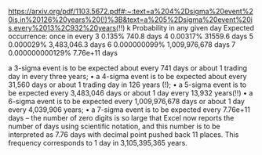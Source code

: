 https://arxiv.org/pdf/1103.5672.pdf#:~:text=a%204%2Dsigma%20event%20is,in%20126%20years%20(!)%3B&text=a%205%2Dsigma%20event%20is,every%2013%2C932%20years(!!)
k Probability in any given day Expected occurrence: once in every
3 0.135% 740.8 days
4 0.00317% 31559.6 days
5 0.000029% 3,483,046.3 days
6 0.000000099% 1,009,976,678 days
7 0.000000000129% 7.76e+11 days 

a 3-sigma event is to be expected about every 741 days or about 1 trading day
in every three years;
• a 4-sigma event is to be expected about every 31,560 days or about 1 trading
day in 126 years (!);
• a 5-sigma event is to be expected every 3,483,046 days or about 1 day every
13,932 years(!!)
• a 6-sigma event is to be expected every 1,009,976,678 days or about 1 day
every 4,039,906 years;
• a 7-sigma event is to be expected every 7.76e+11 days – the number of zero
digits is so large that Excel now reports the number of days using scientific
notation, and this number is to be interpreted as 7.76 days with decimal point
pushed back 11 places. This frequency corresponds to 1 day in 3,105,395,365
years.
